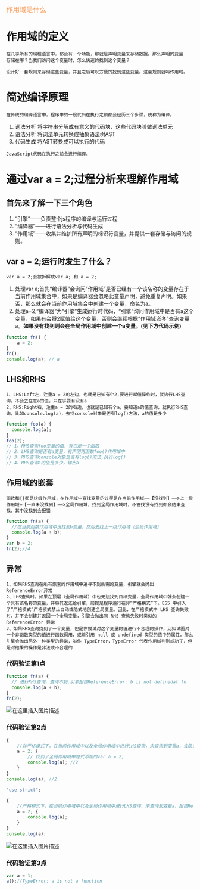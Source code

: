 <font face="STCAIYUN" color=#fd9a57 size=4 >作用域是什么</font>

# 作用域的定义
```
在几乎所有的编程语言中，都会有一个功能，那就是声明变量来存储数据。那么声明的变量
存储在哪？当我们访问这个变量时，怎么快速的找到这个变量？
```
```
设计好一套规则来存储这些变量，并且之后可以方便的找到这些变量。这套规则就叫作用域。
```
# 简述编译原理
```
在传统的编译语言中，程序中的一段代码在执行之前都会经历三个步骤，统称为编译。
```
1. 词法分析
将字符串分解成有意义的代码块，这些代码块叫做词法单元
2. 语法分析
将词法单元转换成抽象语法树AST
3. 代码生成
将AST转换成可以执行的代码
```
JavaScript代码在执行之前会进行编译。
```
# 通过var a = 2;过程分析来理解作用域
## 首先来了解一下三个角色
1. “引擎”——负责整个js程序的编译与运行过程
2. “编译器”——进行语法分析与代码生成
3. “作用域”——收集并维护所有声明的标识符变量，并提供一套存储与访问的规则。

## var a = 2;运行时发生了什么？
	var a = 2;会被拆解成var a; 和 a = 2;
1. 处理var a;首先“编译器”会询问“作用域”是否已经有一个该名称的变量存在于当前作用域集合中，如果是编译器会忽略此变量声明，避免重复声明。如果否，那么就会在当前作用域集合中创建一个变量，命名为a。
2. 处理a=2;“编译器”为“引擎”生成运行时代码，“引擎”询问作用域中是否有a这个变量，如果有会将2赋值给这个变量，否则会继续根据“作用域嵌套”查询变量a。**如果没有找到则会在全局作用域中创建一个a变量。(见下方代码示例)**
```js
function fn() {
    a = 2;
}
fn();
console.log(a); // a
```
## LHS和RHS
```
1、LHS:Left左，注重a = 2的左边，也就是已知有个2,要进行赋值操作时，就执行LHS查询，不会去在意a的值，只在乎要有没有a
2、RHS:Right右，注重a = 2的右边，也就是已知有个a，要知道a的值查询，就执行RHS查询，比如console.log(a)，去找console对象是否有log()方法，a的值是多少
```
```js
function foo(a) {
  console.log(a);
}
foo(2);
// 1、RHS查询foo变量的值，有它是一个函数
// 2、LHS查询是否有a变量，有声明再函数foo()作用域中
// 3、RHS查询console对象是否有log()方法,执行log()
// 4、RHS查询a的值是多少，输出a
```
## 作用域的嵌套
```
函数和{}都是块级作用域，在作用域中查找变量的过程是在当前作用域——【没找到】——>上一级作用域—【一直未没找到】——>全局作用域，找到全局作用域时，不管找没有找到都会结束查找，其中没找到会报错
```
```js
function fn(a) {
  //在当前函数作用域中没找到b变量，然后去找上一级作用域（全局作用域）
  console.log(a + b);
}
var b = 2;
fn(2);//4
```
## 异常
```
1、如果RHS查询在所有嵌套的作用域中遍寻不到所需的变量，引擎就会抛出 ReferenceError异常
2、LHS查询时，如果在顶层（全局作用域）中也无法找到目标变量，全局作用域中就会创建一个具有该名称的变量，并将其返还给引擎，前提是程序运行在非“严格模式”下。ES5 中引入了“严格模式”严格模式禁止自动或隐式地创建全局变量。因此，在严格模式中 LHS 查询失败时，并不会创建并返回一个全局变量，引擎会抛出同 RHS 查询失败时类似的 ReferenceError 异常
3、如果RHS查询找到了一个变量，但是你尝试对这个变量的值进行不合理的操作，比如试图对一个非函数类型的值进行函数调用，或着引用 null 或 undefined 类型的值中的属性，那么引擎会抛出另外一种类型的异常，叫作 TypeError，TypeError 代表作用域判别成功了，但是对结果的操作是非法或不合理的
```
### 代码验证第1点
```js
function fn(a) {
  // 进行RHS查询，查询不到,引擎报错ReferenceError: b is not definedat fn
  console.log(a + b);
}
fn(2);
```
![在这里插入图片描述](https://img-blog.csdnimg.cn/17d156c212c94a968a3d29617bbc6d27.png)

### 代码验证第2点
```js
{
    //非严格模式下，在当前作用域中以及全局作用域中进行LHS查询，未查询到变量a，会隐式的在全局作用域中声明变量a，并赋值
    a = 2; {
        // 找到了全局作用域中隐式添加的var a = 2;
        console.log(a); //2
    }
}
console.log(a); //2
```
```js
"use strict";

{
    //严格模式下，在当前作用域中以及全局作用域中进行LHS查询，未查询到变量a，报错ReferenceError: a is not defined
    a = 2; {
        console.log(a);
    }
}
console.log(a);
```
![在这里插入图片描述](https://img-blog.csdnimg.cn/87dbc6d64335498c885f87c8c1d9be67.png)
### 代码验证第3点
```js
var a = 1;
a();//TypeError: a is not a function
```